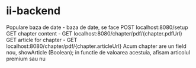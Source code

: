 # ii-backend 
Populare baza de date - baza de date, se face POST localhost:8080/setup
GET chapter content - GET localhost:8080/chapter/pdf/{chapter.pdfUrl}
GET article for chapter - GET localhost:8080/chapter/pdf/{chapter.articleUrl}
Acum chapter are un field nou, showArticle (Boolean); in functie de valoarea acestuia, afisam articolul premium sau nu